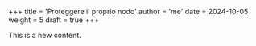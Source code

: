 +++
title = 'Proteggere il proprio nodo'
author = 'me'
date = 2024-10-05
weight = 5
draft = true
+++

This is a new content.